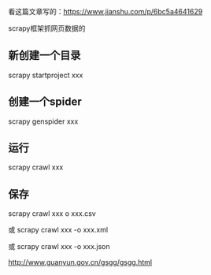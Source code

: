 

看这篇文章写的：https://www.jianshu.com/p/6bc5a4641629

scrapy框架抓网页数据的


## 新创建一个目录
scrapy startproject xxx

## 创建一个spider
scrapy genspider xxx

## 运行
scrapy crawl xxx

## 保存
scrapy crawl xxx o xxx.csv

或 scrapy crawl xxx -o xxx.xml

或 scrapy crawl xxx -o xxx.json


http://www.guanyun.gov.cn/gsgg/gsgg.html